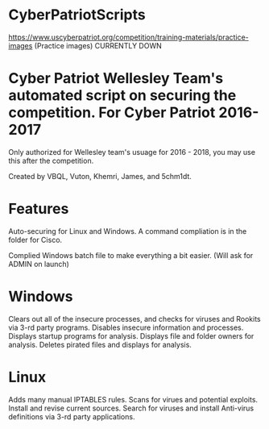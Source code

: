 # CyberPatriotScripts

https://www.uscyberpatriot.org/competition/training-materials/practice-images (Practice images) CURRENTLY DOWN

# Cyber Patriot Wellesley Team's automated script on securing the competition. For Cyber Patriot 2016-2017

Only authorized for Wellesley team's usuage for 2016 - 2018, you may use this after the competition.

Created by VBQL, Vuton, Khemri, James, and 5chm1dt.

# Features
Auto-securing for Linux and Windows. A command compliation is in the folder for Cisco.

Complied Windows batch file to make everything a bit easier. (Will ask for ADMIN on launch)

# Windows
Clears out all of the insecure processes, and checks for viruses and Rookits via 3-rd party programs.
Disables insecure information and processes.
Displays startup programs for analysis.
Displays file and folder owners for analysis.
Deletes pirated files and displays for analysis.

# Linux
Adds many manual IPTABLES rules.
Scans for virues and potential exploits.
Install and revise current sources.
Search for viruses and install Anti-virus definitions via 3-rd party applications.
